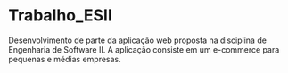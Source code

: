 # Trabalho_ESII
Desenvolvimento de parte da aplicação web proposta na disciplina de Engenharia de Software II. A aplicação consiste em um e-commerce para pequenas e médias empresas.
